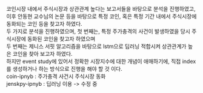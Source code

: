 코인시장 내에서 주식시장과 상관관계 높다는 보고서들을 바탕으로 분석을 진행하였고, <br>
이후 안동현 교수님의 논문 등을 바탕으로 특정 코인, 혹은 특정 기간 내에서 주식시장에 동화되는 코인 등을 찾고자 하였다.<br>
두 가지로 분석을 진행하였으며, 첫 번째는, 특정 주가충격의 사건이 발생하였을 당시 주식시장에 동화된 코인을 찾고자 하였으며<br>
두 번째는 제니스 서핏 알고리즘을 바탕으로 lstm으로 딥러닝 적합시켜 상관관계가 높은 코인을 찾아 보고자 하였다.<br>
하지만 event study에 있어서 정확한 시장지수에 대한 개념이 애매하기에, 직접 index를 생성하거나 하는 방식으로 진행을 해야 할 것 이다.<br>
coin-ipnyb : 주가충격 사건시 주식시장 동화<br>
jenskpy-ipnyb : 딥러닝 이용 -> 수정 중<br>
